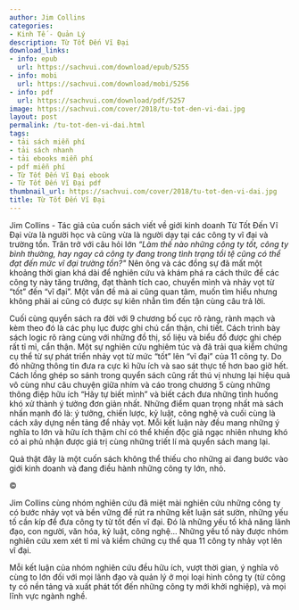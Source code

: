 ```yaml
---
author: Jim Collins
categories:
- Kinh Tế - Quản Lý
description: Từ Tốt Đến Vĩ Đại
download_links:
- info: epub
  url: https://sachvui.com/download/epub/5255
- info: mobi
  url: https://sachvui.com/download/mobi/5256
- info: pdf
  url: https://sachvui.com/download/pdf/5257
image: https://sachvui.com/cover/2018/tu-tot-den-vi-dai.jpg
layout: post
permalink: /tu-tot-den-vi-dai.html
tags:
- tải sách miễn phí
- tải sách nhanh
- tải ebooks miễn phí
- pdf miễn phí
- Từ Tốt Đến Vĩ Đại ebook
- Từ Tốt Đến Vĩ Đại pdf
thumbnail_url: https://sachvui.com/cover/2018/tu-tot-den-vi-dai.jpg
title: Từ Tốt Đến Vĩ Đại
---
```


 <div class="item-desc text-justify"> <p>Jim Collins - Tác giả của cuốn sách viết về giới kinh doanh Từ Tốt Đến Vĩ Đại vừa là người học và cũng vừa là người dạy tại các công ty vĩ đại và trường tồn. Trăn trở với câu hỏi lớn <em>“Làm thế nào những công ty tốt, công ty bình thường, hay ngay cả công ty đang trong tình trạng tồi tệ cũng có thể đạt đến mức vĩ đại trường tồn?"</em> Nên ông và các đồng sự đã mất một khoảng thời gian khá dài để nghiên cứu và khám phá ra cách thức để các công ty này tăng trưởng, đạt thành tích cao, chuyển mình và nhảy vọt từ “tốt” đến “vĩ đại”. Một vấn đề mà ai cũng quan tâm, muốn tìm hiểu nhưng không phải ai cũng có được sự kiên nhẫn tìm đến tận cùng câu trả lời.</p><p>Cuối cùng quyển sách ra đời với 9 chương bố cục rõ ràng, rành mạch và kèm theo đó là các phụ lục được ghi chú cẩn thận, chi tiết. Cách trình bày sách logic rõ ràng cùng với những đồ thị, số liệu và biểu đồ được ghi chép rất tỉ mỉ, cẩn thận. Một sự nghiên cứu nghiêm túc và đã trải qua kiểm chứng cụ thể từ sự phát triển nhảy vọt từ mức “tốt” lên “vĩ đại” của 11 công ty. Do đó những thông tin đưa ra cực kì hữu ích và sao sát thực tế hơn bao giờ hết. Cách lồng ghép so sánh trong quyển sách cũng rất thú vị nhưng lại hiệu quả vô cùng như câu chuyện giữa nhím và cáo trong chương 5 cùng những thông điệp hữu ích “Hãy tự biết mình” và biết cách đưa những tình huống khó xử thành ý tưởng đơn giản nhất. Những điểm quan trọng nhất mà sách nhấn mạnh đó là: ý tưởng, chiến lược, kỷ luật, công nghệ và cuối cùng là cách xây dựng nền tảng để nhảy vọt. Mỗi kết luận này đều mang những ý nghĩa to lớn và hữu ích thậm chí có thể khiến độc giả ngạc nhiên nhưng khó có ai phủ nhận được giá trị cùng những triết lí mà quyển sách mang lại.</p><p>Quả thật đây là một cuốn sách không thể thiếu cho những ai đang bước vào giới kinh doanh và đang điều hành những công ty lớn, nhỏ.</p><p>©</p><p>Jim Collins cùng nhóm nghiên cứu đã miệt mài nghiên cứu những công ty có bước nhảy vọt và bền vững để rút ra những kết luận sát sườn, những yếu tố cần kíp để đưa công ty từ tốt đến vĩ đại. Đó là những yếu tố khả năng lãnh đạo, con người, văn hóa, kỷ luật, công nghệ… Những yếu tố này được nhóm nghiên cứu xem xét tỉ mỉ và kiểm chứng cụ thể qua 11 công ty nhảy vọt lên vĩ đại.</p><p>Mỗi kết luận của nhóm nghiên cứu đều hữu ích, vượt thời gian, ý nghĩa vô cùng to lớn đối với mọi lãnh đạo và quản lý ở mọi loại hình công ty (từ công ty có nền tảng và xuất phát tốt đến những công ty mới khởi nghiệp), và mọi lĩnh vực ngành nghề.</p> </div>